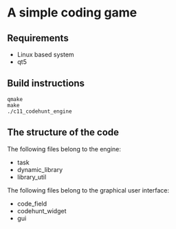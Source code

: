 # A simple coding game

## Requirements

- Linux based system
- qt5

## Build instructions

```
qmake
make
./c11_codehunt_engine
```

## The structure of the code

The following files belong to the engine:
- task
- dynamic_library
- library_util

The following files belong to the graphical user interface:
- code_field
- codehunt_widget
- gui
